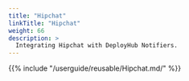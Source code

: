 ```yaml
---
title: "Hipchat"
linkTitle: "Hipchat"
weight: 66
description: >
  Integrating Hipchat with DeployHub Notifiers.
---
```

{{% include "/userguide/reusable/Hipchat.md/" %}}



